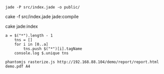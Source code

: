 `jade -P src/index.jade -o public/`cake -f src/index.jade jade:compilecake jade:index```a = $("*").length - 1	tns = []	for i in [0..a]		tns.push $("*")[i].tagName	console.log $.unique tns````phantomjs rasterize.js http://192.168.88.104/demo/report/report.html demo.pdf A4`